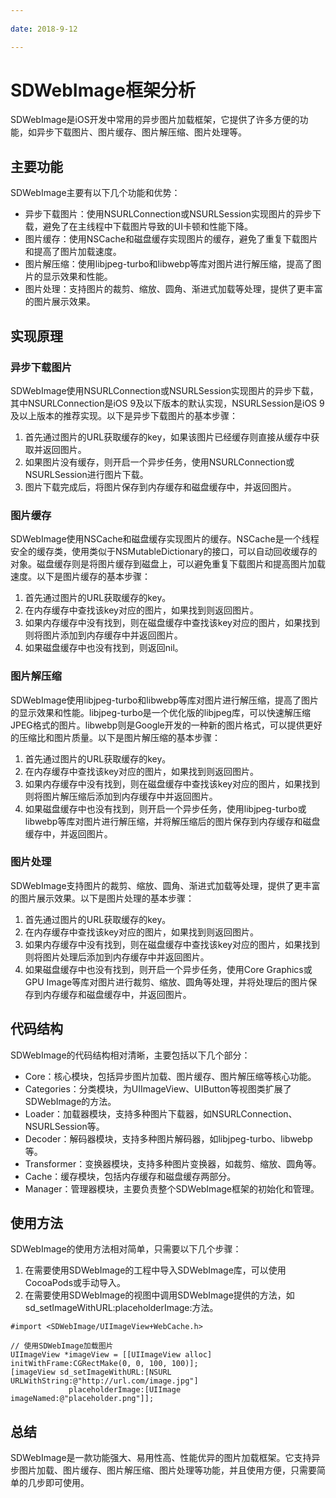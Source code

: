 ```yaml
---
 
date: 2018-9-12

---
```


# SDWebImage框架分析

SDWebImage是iOS开发中常用的异步图片加载框架，它提供了许多方便的功能，如异步下载图片、图片缓存、图片解压缩、图片处理等。


## 主要功能

SDWebImage主要有以下几个功能和优势：

- 异步下载图片：使用NSURLConnection或NSURLSession实现图片的异步下载，避免了在主线程中下载图片导致的UI卡顿和性能下降。
- 图片缓存：使用NSCache和磁盘缓存实现图片的缓存，避免了重复下载图片和提高了图片加载速度。
- 图片解压缩：使用libjpeg-turbo和libwebp等库对图片进行解压缩，提高了图片的显示效果和性能。
- 图片处理：支持图片的裁剪、缩放、圆角、渐进式加载等处理，提供了更丰富的图片展示效果。

## 实现原理

### 异步下载图片
SDWebImage使用NSURLConnection或NSURLSession实现图片的异步下载，其中NSURLConnection是iOS 9及以下版本的默认实现，NSURLSession是iOS 9及以上版本的推荐实现。以下是异步下载图片的基本步骤：

1. 首先通过图片的URL获取缓存的key，如果该图片已经缓存则直接从缓存中获取并返回图片。
2. 如果图片没有缓存，则开启一个异步任务，使用NSURLConnection或NSURLSession进行图片下载。
3. 图片下载完成后，将图片保存到内存缓存和磁盘缓存中，并返回图片。

### 图片缓存
SDWebImage使用NSCache和磁盘缓存实现图片的缓存。NSCache是一个线程安全的缓存类，使用类似于NSMutableDictionary的接口，可以自动回收缓存的对象。磁盘缓存则是将图片缓存到磁盘上，可以避免重复下载图片和提高图片加载速度。以下是图片缓存的基本步骤：

1. 首先通过图片的URL获取缓存的key。
2. 在内存缓存中查找该key对应的图片，如果找到则返回图片。
3. 如果内存缓存中没有找到，则在磁盘缓存中查找该key对应的图片，如果找到则将图片添加到内存缓存中并返回图片。
4. 如果磁盘缓存中也没有找到，则返回nil。

### 图片解压缩
SDWebImage使用libjpeg-turbo和libwebp等库对图片进行解压缩，提高了图片的显示效果和性能。libjpeg-turbo是一个优化版的libjpeg库，可以快速解压缩JPEG格式的图片。libwebp则是Google开发的一种新的图片格式，可以提供更好的压缩比和图片质量。以下是图片解压缩的基本步骤：

1. 首先通过图片的URL获取缓存的key。
2. 在内存缓存中查找该key对应的图片，如果找到则返回图片。
3. 如果内存缓存中没有找到，则在磁盘缓存中查找该key对应的图片，如果找到则将图片解压缩后添加到内存缓存中并返回图片。
4. 如果磁盘缓存中也没有找到，则开启一个异步任务，使用libjpeg-turbo或libwebp等库对图片进行解压缩，并将解压缩后的图片保存到内存缓存和磁盘缓存中，并返回图片。

### 图片处理
SDWebImage支持图片的裁剪、缩放、圆角、渐进式加载等处理，提供了更丰富的图片展示效果。以下是图片处理的基本步骤：

1. 首先通过图片的URL获取缓存的key。
2. 在内存缓存中查找该key对应的图片，如果找到则返回图片。
3. 如果内存缓存中没有找到，则在磁盘缓存中查找该key对应的图片，如果找到则将图片处理后添加到内存缓存中并返回图片。
4. 如果磁盘缓存中也没有找到，则开启一个异步任务，使用Core Graphics或GPU Image等库对图片进行裁剪、缩放、圆角等处理，并将处理后的图片保存到内存缓存和磁盘缓存中，并返回图片。

## 代码结构

SDWebImage的代码结构相对清晰，主要包括以下几个部分：

- Core：核心模块，包括异步图片加载、图片缓存、图片解压缩等核心功能。
- Categories：分类模块，为UIImageView、UIButton等视图类扩展了SDWebImage的方法。
- Loader：加载器模块，支持多种图片下载器，如NSURLConnection、NSURLSession等。
- Decoder：解码器模块，支持多种图片解码器，如libjpeg-turbo、libwebp等。
- Transformer：变换器模块，支持多种图片变换器，如裁剪、缩放、圆角等。
- Cache：缓存模块，包括内存缓存和磁盘缓存两部分。
- Manager：管理器模块，主要负责整个SDWebImage框架的初始化和管理。

## 使用方法
SDWebImage的使用方法相对简单，只需要以下几个步骤：

1. 在需要使用SDWebImage的工程中导入SDWebImage库，可以使用CocoaPods或手动导入。
2. 在需要使用SDWebImage的视图中调用SDWebImage提供的方法，如sd_setImageWithURL:placeholderImage:方法。
``` objc
#import <SDWebImage/UIImageView+WebCache.h>

// 使用SDWebImage加载图片
UIImageView *imageView = [[UIImageView alloc] initWithFrame:CGRectMake(0, 0, 100, 100)];
[imageView sd_setImageWithURL:[NSURL URLWithString:@"http://url.com/image.jpg"]
             placeholderImage:[UIImage imageNamed:@"placeholder.png"]];
```             

## 总结

SDWebImage是一款功能强大、易用性高、性能优异的图片加载框架。它支持异步图片加载、图片缓存、图片解压缩、图片处理等功能，并且使用方便，只需要简单的几步即可使用。